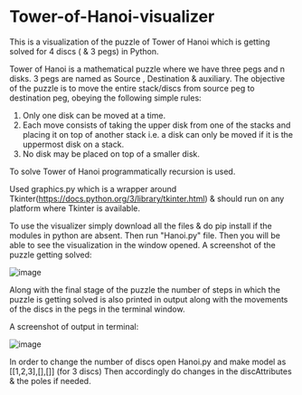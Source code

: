 # Tower-of-Hanoi-visualizer
This is a visualization of the puzzle of Tower of Hanoi which is getting solved for 4 discs ( & 3 pegs) in Python.

Tower of Hanoi is a mathematical puzzle where we have three pegs and n disks. 3 pegs are named as Source , Destination & auxiliary. The objective of the puzzle is to move the entire stack/discs from source peg to destination peg, obeying the following simple rules: 
1. Only one disk can be moved at a time.
2. Each move consists of taking the upper disk from one of the stacks and placing it on top of another stack i.e. a disk can only be moved if it is the uppermost disk on a stack.
3. No disk may be placed on top of a smaller disk.

To solve Tower of Hanoi programmatically recursion is used. 

Used graphics.py which is a wrapper around Tkinter(https://docs.python.org/3/library/tkinter.html) & should run on any platform where Tkinter is available.

To use the visualizer simply download all the files & do pip install if the modules in python are absent.
Then run "Hanoi.py" file. Then you will be able to see the visualization in the window opened.
A screenshot of the puzzle getting solved:

![image](https://user-images.githubusercontent.com/73889488/181034856-de94de7a-ebbc-4760-b78f-8e5b7fc8ed37.png)

Along with the final stage of the puzzle the number of steps in which the puzzle is getting solved is also printed in output along with the movements of the discs in the pegs in the terminal window.

A screenshot of output in terminal: 

![image](https://user-images.githubusercontent.com/73889488/181035850-bcb6afa6-e878-4df5-a929-28c0caa7e1ef.png)

In order to change the number of discs open Hanoi.py and make model as [[1,2,3],[],[]] (for 3 discs)
 Then accordingly do changes in the discAttributes & the poles if needed.

